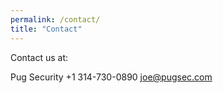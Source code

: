 ```yaml
---
permalink: /contact/
title: "Contact"
---
```


Contact us at:

Pug Security
+1 314-730-0890
joe@pugsec.com
